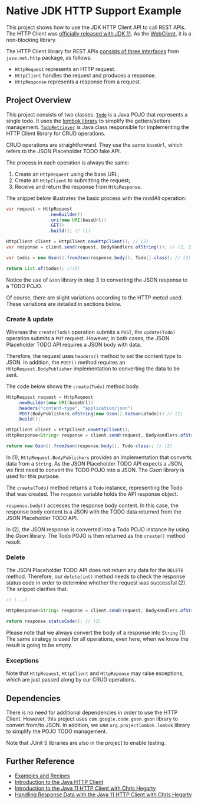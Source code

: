 # Native JDK HTTP Support Example
This project shows how to use the JDK HTTP Client API to call REST APIs. The HTTP Client was [officially released with JDK 11](https://openjdk.org/jeps/321). As the [WebClient](../sb-webclient/), it is a non-blocking library.

The HTTP Client library for REST APIs [consists of three interfaces](http://cr.openjdk.java.net/~chegar/httpclient/02/javadoc/api/java.net.http/java/net/http/package-summary.html) from `java.net.http` package, as follows:

- `HttpRequest` represents an HTTP request.
- `HttpClient` handles the request and produces a response.
- `HttpResponse` represents a response from a request.

## Project Overview
This project consists of two classes. [`Todo`](./src/main/java/com/example/rest/Todo.java) is a Java POJO that represents a single todo. It uses the [lombok library](https://projectlombok.org) to simplify the getters/setters management. [`TodoRetriever`](./src/main/java/com/example/rest/TodoRetriever.java) is Java class responsible for implementing the HTTP Client library for CRUD operations.

CRUD operations are straightforward. They use the same `baseUrl`, which refers to the JSON Placeholder TODO fake API. 

The process in each operation is always the same: 

1. Create an `HttpRequest` using the base URL;
2. Create an `HttpClient` to submitting the request;
3. Receive and return the response from `HttpResponse`.

The snippet below illustrates the basic process with the _readAll_ operation:

```java
var request = HttpRequest
                .newBuilder()
                .uri(new URI(baseUrl))
                .GET()
                .build(); // (1)

HttpClient client = HttpClient.newHttpClient(); // (2)
var response = client.send(request, BodyHandlers.ofString()); // (2, 3)

var todos = new Gson().fromJson(response.body(), Todo[].class); // (3)

return List.of(todos); //(3)
```

Notice the use of `Gson` library in step 3 to converting the JSON response to a TODO POJO.

Of course, there are slight variations according to the HTTP metod used. These variations are detailed in sections below.

### Create & update

Whereas the `create(Todo)` operation submits a `POST`, the `update(Todo)` operation submits a `PUT` request.  However, in both cases, the JSON Placeholder TODO API requires a JSON body with data. 

Therefore, the request uses `headers()` method to set the content type to JSON. In addition, the `POST()` method requires an `HttpRequest.BodyPublisher` implementation to converting the data to be sent.

The code below shows the `create(Todo)` method body.

```java
HttpRequest request = HttpRequest
    .newBuilder(new URI(baseUrl))
    .headers("content-type", "application/json")
    .POST(BodyPublishers.ofString(new Gson().toJson(aTodo))) // (1)
    .build();

HttpClient client = HttpClient.newHttpClient();
HttpResponse<String> response = client.send(request, BodyHandlers.ofString());

return new Gson().fromJson(response.body(), Todo.class); // (2)
```

In (1), `HttpRequest.BodyPublishers` provides an implementation that converts data from a `String`. As the JSON Placeholder TODO API expects a JSON, we first need to convert the TODO POJO into a JSON. The _Gson_ library is used for this purpose. 

The `create(Todo)` method returns a `Todo` instance, representing the Todo that was created. The `response` variable holds the API response object. 

`response.body()` accesses the response body content. In this case, the response body content is a JSON with the TODO data returned from the JSON Placeholder TODO API.

In (2), the JSON response is converted into a Todo POJO instance by using the _Gson_ library. The Todo POJO is then returned as the `create()` method result.

### Delete
The JSON Placeholder TODO API does not return any data for the `DELETE` method. Therefore, our `delete(int)` method needs to check the response status code in order to determine whether the request was successful (2). The snippet clarifies that.

```java
// (...)

HttpResponse<String> response = client.send(request, BodyHandlers.ofString()); // (1)

return response.statusCode(); // (2)
```

Please note that we always convert the body of a response into `String` (1). The same strategy is used for all operations, even here, when we know the result is going to be empty. 

### Exceptions
Note that `HttpRequest`, `HttpClient` and `HttpReponse` may raise exceptions, which are just passed along by our CRUD operations.

## Dependencies
There is no need for additional dependencies in order to use the HTTP Client. However, this project uses `com.google.code.gson.gson` library to convert from/to JSON. In addition, we use `org.projectlombok.lombok` library to simplify the POJO TODO management.

Note that JUnit 5 libraries are also in the project to enable testing.

## Further Reference
- [Examples and Recipes](https://openjdk.org/groups/net/httpclient/recipes-incubating.html)
- [Introduction to the Java HTTP Client](https://openjdk.org/groups/net/httpclient/intro.html)
- [Introduction to the Java 11 HTTP Client with Chris Hegarty](https://www.youtube.com/watch?v=sZSdWq490Vw)
- [Handling Response Data with the Java 11 HTTP Client with Chris Hegarty](https://www.youtube.com/watch?v=qiaC0QMLz5Y)